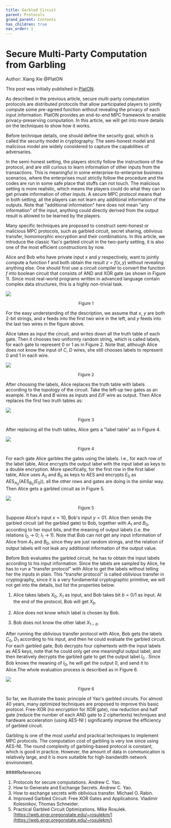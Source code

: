 ```yaml
---
title: Garbled Circuit
parent: Protocols
grand_parent: Contents
has_children: true
nav_order: 1
---
```


# Secure Multi-Party Computation from Garbling


Author: Xiang Xie @PlatON

This post was initially published in [PlatON](https://www.platon.network/news/4?newsType=2).

As described in the previous article, secure multi-party computation protocols are distributed protocols that allow participated players to jointly compute some pre-agreed function without revealing the privacy of each input information. PlatON provides an end-to-end MPC framework to enable privacy-preserving computation. In this article, we will get into more details on the techniques to show how it works.

Before technique details, one should define the security goal, which is called the security model in cryptography. The semi-honest model and malicious model are widely considered to capture the capabilities of adversaries.

In the semi-honest setting, the players strictly follow the instructions of the protocol, and are still curious to learn information of other inputs from the transactions. This is meaningful in some enterprise-to-enterprise business scenarios, where the enterprises must strictly follow the procedure and the codes are run in some safe place that stuffs can not touch. The malicious setting is more realistic, which means the players could do what they can to get private information of other inputs. A secure MPC protocol means that in both setting, all the players can not learn any additional information of the outputs. Note that "additional information" here does not mean "any information" of the input, anything could directly derived from the output result is allowed to be learned by the players.

Many specific techniques are proposed to construct semi-honest or malicious MPC protocols, such as garbled circuit, secret sharing, oblivious transfer, homomorphic encryption and their combinations. In this article, we introduce the classic Yao's garbled circuit in the two-party setting, it is also one of the most efficient constructions by now.

Alice and Bob who have private input $x$ and $y$ respectively, want to jointly compute a function f and both obtain the result $z=f(x,y)$ without revealing anything else. One should first use a circuit compiler to convert the function $f$ into boolean circuit that consists of AND and XOR gate (as shown in Figure 1). Since most real-world programs written in advanced language contain complex data structures, this is a highly non-trivial task.

![](./assets/images/gc/1.png)
<center><font size="2">Figure 1</font><br /> </center>

For the easy understanding of the description, we assume that $x$, $y$ are both $2$-bit strings, and $x$ feeds into the first two wire in the left, and $y$ feeds into the last two wires in the figure above.

Alice takes as input the circuit, and writes down all the truth table of each gate. Then it chooses two uniformly random string, which is called labels, for each gate to represent 0 or 1 as in Figure 2. Note that, although Alice does not know the input of $C$, $D$ wires, she still chooses labels to represent 0 and 1 in each wire.

![](./assets/images/gc/2.jpg)
<center><font size="2">Figure 2</font><br /> </center>

After choosing the labels, Alice replaces the truth table with labels according to the topology of the circuit. Take the left-up two gates as an example. It has $A$ and $B$ wires as inputs and $E/F$ wire as output. Then Alice replaces the first two truth tables as:

![](./assets/images/gc/3.png)
<center><font size="2">Figure 3</font><br /> </center>

After replacing all the truth tables, Alice gets a "label table" as in Figure 4.

![](./assets/images/gc/4.jpg)
<center><font size="2">Figure 4</font><br /> </center>

For each gate Alice garbles the gates using the labels. I.e., for each row of the label table, Alice encrypts the output label with the input label as keys to a double encryption. More specifically, for the first row in the first label table, Alice uses $A_0$ and $B_0$ as keys to AES and encrypts $E_0$ as AES$_{A_0}$(AES$_{B_0}$($E_0$)), all the other rows and gates are doing in the similar way. Then Alice gets a garbled circuit as in Figure 5.

![](./assets/images/gc/5.jpg)
<center><font size="2">Figure 5</font><br /> </center>

Suppose Alice's input $x = 10$, Bob's input $y=01$. Alice then sends the garbled circuit (all the garbled gate) to Bob, together with $A_1$ and $B_0$, according to her input bits, and the meaning of output labels (i.e. the relations $I_0$ -> $0$; $I_1$ -> $1$). Note that Bob can not get any input information of Alice from $A_1$ and $B_0$, since they are just random strings, and the relation of output labels will not leak any additional information of the output value.

Before Bob evaluates the garbled circuit, he has to obtain the input labels according to his input information. Since the labels are sampled by Alice, he has to run a "transfer protocol" with Alice to get the labels without telling her the inputs in plain. This "transfer protocol" is called oblivious transfer in cryptography, since it is a very fundamental cryptographic primitive, we will not get into the details, but list the properties below.

1. Alice takes labels $X_0$, $X_1$ as input, and Bob takes bit $b=0/1$ as input. At the end of the protocol, Bob will get $X_b$.

2. Alice does not know which label is chosen by Bob.

3. Bob does not know the other label $X_{1-b}$.

After running the oblivious transfer protocol with Alice, Bob gets the labels $C_0$, $D_1$ according to his input, and then he could evaluate the garbled circuit. For each garbled gate, Bob decrypts four ciphertexts with the input labels as AES keys, note that he could only get one meaningful output label, and then iteratively decrypts the garbled gate to get the output label $I_0$ . Since Bob knows the meaning of $I_0$, he will get the output $0$, and send it to Alice.The whole evaluation process is described as in Figure 6.

![](./assets/images/gc/6.jpg)
<center><font size="2">Figure 6</font><br /> </center>

So far, we illustrate the basic principle of Yao's garbled circuits. For almost 40 years, many optimized techniques are proposed to improve this basic protocol. Free-XOR (no encryption for XOR gate), row reduction and half gate (reduce the number of each AND gate to 2 ciphertexts) techniques and hardware acceleration (using AES-NI ) significantly improve the efficiency of garbled circuit.

Garbling is one of the most useful and practical techniques to implement MPC protocols. The computation cost of garbling is very low since using AES-NI. The round complexity of garbling-based protocol is constant, which is good in practice. However, the amount of data in communication is relatively large, and it is more suitatble for high-bandwidth network environment.  

####References

1. Protocols for secure computations. Andrew C. Yao.
2. How to Generate and Exchange Secrets. Andrew C. Yao. 
3. How to exchange secrets with oblivious transfer. Michael O. Rabin. 
4. Improved Garbled Circuit: Free XOR Gates and
Applications. Vladimir Kolesnikov, Thomas Schneider.
5. Practical Garbled Circuit Optimizations. Mike Rosulek. [https://web.engr.oregonstate.edu/~rosulekm/](https://web.engr.oregonstate.edu/~rosulekm/)
